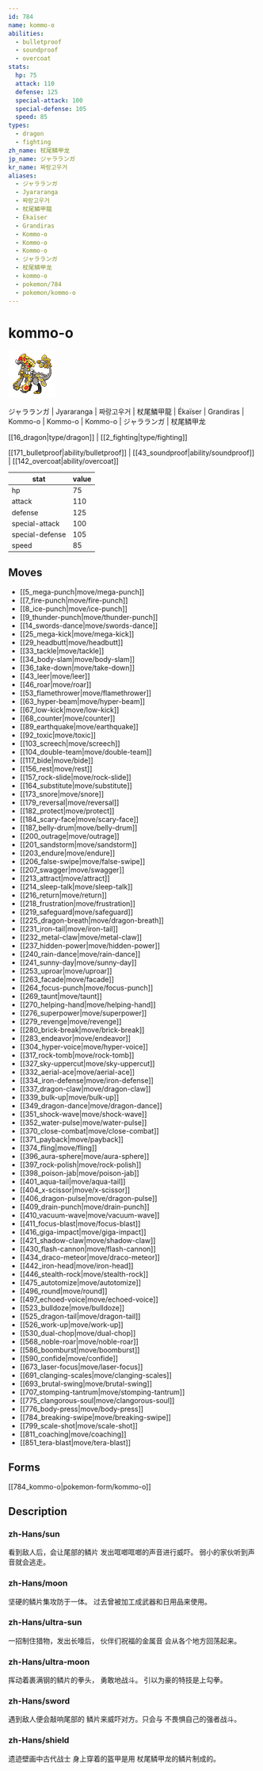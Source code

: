 ```yaml
---
id: 784
name: kommo-o
abilities:
  - bulletproof
  - soundproof
  - overcoat
stats:
  hp: 75
  attack: 110
  defense: 125
  special-attack: 100
  special-defense: 105
  speed: 85
types:
  - dragon
  - fighting
zh_name: 杖尾鳞甲龙
jp_name: ジャラランガ
kr_name: 짜랑고우거
aliases:
  - ジャラランガ
  - Jyararanga
  - 짜랑고우거
  - 杖尾鱗甲龍
  - Ékaïser
  - Grandiras
  - Kommo-o
  - Kommo-o
  - Kommo-o
  - ジャラランガ
  - 杖尾鳞甲龙
  - kommo-o
  - pokemon/784
  - pokemon/kommo-o
---
```

# kommo-o

![](https://raw.githubusercontent.com/PokeAPI/sprites/master/sprites/pokemon/784.png)

ジャラランガ | Jyararanga | 짜랑고우거 | 杖尾鱗甲龍 | Ékaïser | Grandiras | Kommo-o | Kommo-o | Kommo-o | ジャラランガ | 杖尾鳞甲龙

[[16_dragon|type/dragon]] | [[2_fighting|type/fighting]]

[[171_bulletproof|ability/bulletproof]] | [[43_soundproof|ability/soundproof]] | [[142_overcoat|ability/overcoat]]

|stat|value|
|---|---|
|hp|75|
|attack|110|
|defense|125|
|special-attack|100|
|special-defense|105|
|speed|85|


## Moves

- [[5_mega-punch|move/mega-punch]]
- [[7_fire-punch|move/fire-punch]]
- [[8_ice-punch|move/ice-punch]]
- [[9_thunder-punch|move/thunder-punch]]
- [[14_swords-dance|move/swords-dance]]
- [[25_mega-kick|move/mega-kick]]
- [[29_headbutt|move/headbutt]]
- [[33_tackle|move/tackle]]
- [[34_body-slam|move/body-slam]]
- [[36_take-down|move/take-down]]
- [[43_leer|move/leer]]
- [[46_roar|move/roar]]
- [[53_flamethrower|move/flamethrower]]
- [[63_hyper-beam|move/hyper-beam]]
- [[67_low-kick|move/low-kick]]
- [[68_counter|move/counter]]
- [[89_earthquake|move/earthquake]]
- [[92_toxic|move/toxic]]
- [[103_screech|move/screech]]
- [[104_double-team|move/double-team]]
- [[117_bide|move/bide]]
- [[156_rest|move/rest]]
- [[157_rock-slide|move/rock-slide]]
- [[164_substitute|move/substitute]]
- [[173_snore|move/snore]]
- [[179_reversal|move/reversal]]
- [[182_protect|move/protect]]
- [[184_scary-face|move/scary-face]]
- [[187_belly-drum|move/belly-drum]]
- [[200_outrage|move/outrage]]
- [[201_sandstorm|move/sandstorm]]
- [[203_endure|move/endure]]
- [[206_false-swipe|move/false-swipe]]
- [[207_swagger|move/swagger]]
- [[213_attract|move/attract]]
- [[214_sleep-talk|move/sleep-talk]]
- [[216_return|move/return]]
- [[218_frustration|move/frustration]]
- [[219_safeguard|move/safeguard]]
- [[225_dragon-breath|move/dragon-breath]]
- [[231_iron-tail|move/iron-tail]]
- [[232_metal-claw|move/metal-claw]]
- [[237_hidden-power|move/hidden-power]]
- [[240_rain-dance|move/rain-dance]]
- [[241_sunny-day|move/sunny-day]]
- [[253_uproar|move/uproar]]
- [[263_facade|move/facade]]
- [[264_focus-punch|move/focus-punch]]
- [[269_taunt|move/taunt]]
- [[270_helping-hand|move/helping-hand]]
- [[276_superpower|move/superpower]]
- [[279_revenge|move/revenge]]
- [[280_brick-break|move/brick-break]]
- [[283_endeavor|move/endeavor]]
- [[304_hyper-voice|move/hyper-voice]]
- [[317_rock-tomb|move/rock-tomb]]
- [[327_sky-uppercut|move/sky-uppercut]]
- [[332_aerial-ace|move/aerial-ace]]
- [[334_iron-defense|move/iron-defense]]
- [[337_dragon-claw|move/dragon-claw]]
- [[339_bulk-up|move/bulk-up]]
- [[349_dragon-dance|move/dragon-dance]]
- [[351_shock-wave|move/shock-wave]]
- [[352_water-pulse|move/water-pulse]]
- [[370_close-combat|move/close-combat]]
- [[371_payback|move/payback]]
- [[374_fling|move/fling]]
- [[396_aura-sphere|move/aura-sphere]]
- [[397_rock-polish|move/rock-polish]]
- [[398_poison-jab|move/poison-jab]]
- [[401_aqua-tail|move/aqua-tail]]
- [[404_x-scissor|move/x-scissor]]
- [[406_dragon-pulse|move/dragon-pulse]]
- [[409_drain-punch|move/drain-punch]]
- [[410_vacuum-wave|move/vacuum-wave]]
- [[411_focus-blast|move/focus-blast]]
- [[416_giga-impact|move/giga-impact]]
- [[421_shadow-claw|move/shadow-claw]]
- [[430_flash-cannon|move/flash-cannon]]
- [[434_draco-meteor|move/draco-meteor]]
- [[442_iron-head|move/iron-head]]
- [[446_stealth-rock|move/stealth-rock]]
- [[475_autotomize|move/autotomize]]
- [[496_round|move/round]]
- [[497_echoed-voice|move/echoed-voice]]
- [[523_bulldoze|move/bulldoze]]
- [[525_dragon-tail|move/dragon-tail]]
- [[526_work-up|move/work-up]]
- [[530_dual-chop|move/dual-chop]]
- [[568_noble-roar|move/noble-roar]]
- [[586_boomburst|move/boomburst]]
- [[590_confide|move/confide]]
- [[673_laser-focus|move/laser-focus]]
- [[691_clanging-scales|move/clanging-scales]]
- [[693_brutal-swing|move/brutal-swing]]
- [[707_stomping-tantrum|move/stomping-tantrum]]
- [[775_clangorous-soul|move/clangorous-soul]]
- [[776_body-press|move/body-press]]
- [[784_breaking-swipe|move/breaking-swipe]]
- [[799_scale-shot|move/scale-shot]]
- [[811_coaching|move/coaching]]
- [[851_tera-blast|move/tera-blast]]

## Forms



[[784_kommo-o|pokemon-form/kommo-o]]

## Description

### zh-Hans/sun

看到敌人后，会让尾部的鳞片
发出哐啷哐啷的声音进行威吓。
弱小的家伙听到声音就会逃走。

### zh-Hans/moon

坚硬的鳞片集攻防于一体。
过去曾被加工成武器和日用品来使用。

### zh-Hans/ultra-sun

一招制住猎物，发出长嚎后，
伙伴们祝福的金属音
会从各个地方回荡起来。

### zh-Hans/ultra-moon

挥动着裹满钢的鳞片的拳头，
勇敢地战斗。
引以为豪的特技是上勾拳。

### zh-Hans/sword

遇到敌人便会敲响尾部的
鳞片来威吓对方。只会与
不畏惧自己的强者战斗。

### zh-Hans/shield

遗迹壁画中古代战士
身上穿着的盔甲是用
杖尾鳞甲龙的鳞片制成的。

